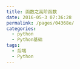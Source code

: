 ```yaml
---
title: 函数之高阶函数
date: 2016-05-3 07:36:28
permalink: /pages/04368e/
categories:
  - python
  - Python基础
tags:
  - 后端
  - Python
---
```

